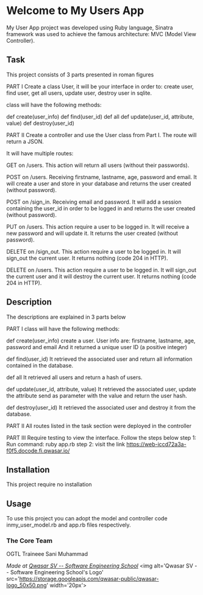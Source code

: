 # Welcome to My Users App
My User App project was developed using Ruby language, Sinatra framework was used to achieve 
the famous architecture: MVC (Model View Controller).

## Task
This project consists of 3 parts presented in roman figures

PART I
Create a class User, it will be your interface in order to:
create user,
find user,
get all users,
update user,
destroy user in sqlite.

class will have the following methods:

def create(user_info)
def find(user_id)
def all
def update(user_id, attribute, value)
def destroy(user_id)

PART II 
Create a controller and use the User class from Part I. The route will return a JSON.

It will have multiple routes:

GET on /users. This action will return all users (without their passwords).

POST on /users. Receiving firstname, lastname, age, password and email. It will create a user and store in your database and returns the user created (without password).

POST on /sign_in. Receiving email and password. It will add a session containing the user_id in order to be logged in and returns the user created (without password).

PUT on /users. This action require a user to be logged in. It will receive a new password and will update it. It returns the user created (without password).

DELETE on /sign_out. This action require a user to be logged in. It will sign_out the current user. It returns nothing (code 204 in HTTP).

DELETE on /users. This action require a user to be logged in. It will sign_out the current user and it will destroy the current user. It returns nothing (code 204 in HTTP).

## Description
The descriptions are explained in 3 parts below


PART I 
class will have the following methods:

def create(user_info) create a user. User info are: firstname, lastname, age, password and email
And it returned a unique user ID (a positive integer)

def find(user_id)
It retrieved the associated user and return all information contained in the database.

def all
It retrieved all users and return a hash of users.

def update(user_id, attribute, value)
It retrieved the associated user, update the attribute send as parameter with the value and return the user hash.

def destroy(user_id)
It retrieved the associated user and destroy it from the database.

PART II
All routes listed in the task section were deployed in the controller

PART III
Require testing to view the interface. Follow the steps below
step 1: Run command: ruby app.rb
step 2: visit the link https://web-iccd72a3a-f0f5.docode.fi.qwasar.io/

## Installation
This project require no installation

## Usage
To use this project you can adopt the model and controller code inmy_user_model.rb 
and app.rb files respectively.

### The Core Team
OGTL Traineee
Sani Muhammad

<span><i>Made at <a href='https://qwasar.io'>Qwasar SV -- Software Engineering School</a></i></span>
<span><img alt='Qwasar SV -- Software Engineering School's Logo' src='https://storage.googleapis.com/qwasar-public/qwasar-logo_50x50.png' width='20px'></span>
